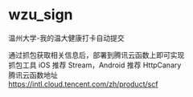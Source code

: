 # wzu_sign
温州大学-我的温大健康打卡自动提交

通过抓包获取相关信息后，部署到腾讯云函数上即可实现  
抓包工具 iOS 推荐 Stream，Android 推荐 HttpCanary  
腾讯云函数地址  
https://intl.cloud.tencent.com/zh/product/scf  
